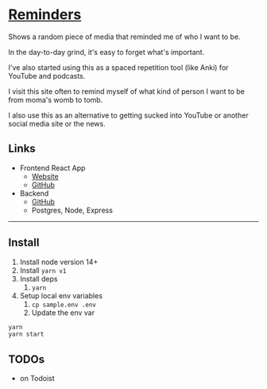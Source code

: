 # [Reminders](https://fullchee-reminders.netlify.app/)

Shows a random piece of media that reminded me of who I want to be.

In the day-to-day grind, it's easy to forget what's important.

I've also started using this as a spaced repetition tool (like Anki) for YouTube and podcasts.

I visit this site often to remind myself of what kind of person I want to be from moma's womb to tomb.

I also use this as an alternative to getting sucked into YouTube or another social media site or the news.

## Links

- Frontend React App
  - [Website](https://fullchee-reminders.netlify.app/)
  - [GitHub](https://github.com/Fullchee/values-client)
- Backend
  - [GitHub](https://github.com/Fullchee/reminders-backend)
  - Postgres, Node, Express

---

## Install

1. Install node version 14+
2. Install `yarn v1`
3. Install deps
   1. `yarn`
4. Setup local env variables
   1. `cp sample.env .env`
   2. Update the env var

```bash
yarn
yarn start
```

## TODOs

- on Todoist
